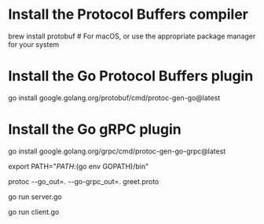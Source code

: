 # Install the Protocol Buffers compiler
brew install protobuf  # For macOS, or use the appropriate package manager for your system

# Install the Go Protocol Buffers plugin
go install google.golang.org/protobuf/cmd/protoc-gen-go@latest

# Install the Go gRPC plugin
go install google.golang.org/grpc/cmd/protoc-gen-go-grpc@latest

export PATH="$PATH:$(go env GOPATH)/bin"

protoc --go_out=. --go-grpc_out=. greet.proto

go run server.go

go run client.go
